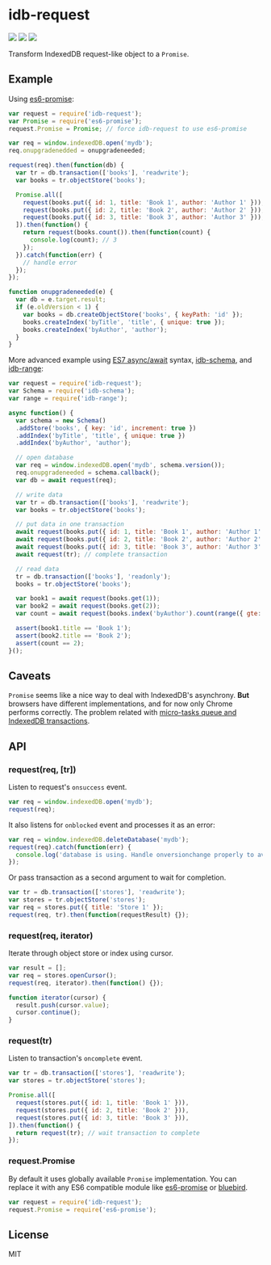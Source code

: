 # idb-request

[![](https://img.shields.io/npm/v/idb-request.svg)](https://npmjs.org/package/idb-request)
[![](https://img.shields.io/travis/treojs/idb-request.svg)](https://travis-ci.org/treojs/idb-request)
[![](http://img.shields.io/npm/dm/idb-request.svg)](https://npmjs.org/package/idb-request)

Transform IndexedDB request-like object to a `Promise`.

## Example

Using [es6-promise](https://github.com/jakearchibald/es6-promise):

```js
var request = require('idb-request');
var Promise = require('es6-promise');
request.Promise = Promise; // force idb-request to use es6-promise

var req = window.indexedDB.open('mydb');
req.onupgradenedded = onupgradeneeded;

request(req).then(function(db) {
  var tr = db.transaction(['books'], 'readwrite');
  var books = tr.objectStore('books');

  Promise.all([
    request(books.put({ id: 1, title: 'Book 1', author: 'Author 1' })),
    request(books.put({ id: 2, title: 'Book 2', author: 'Author 2' })),
    request(books.put({ id: 3, title: 'Book 3', author: 'Author 3' })),
  ]).then(function() {
    return request(books.count()).then(function(count) {
      console.log(count); // 3
    });
  }).catch(function(err) {
    // handle error
  });
});

function onupgradeneeded(e) {
  var db = e.target.result;
  if (e.oldVersion < 1) {
    var books = db.createObjectStore('books', { keyPath: 'id' });
    books.createIndex('byTitle', 'title', { unique: true });
    books.createIndex('byAuthor', 'author');
  }
}
```

More advanced example using
[ES7 async/await](https://github.com/lukehoban/ecmascript-asyncawait) syntax, [idb-schema](https://github.com/treojs/idb-schema), and [idb-range](https://github.com/treojs/idb-range):

```js
var request = require('idb-request');
var Schema = require('idb-schema');
var range = require('idb-range');

async function() {
  var schema = new Schema()
  .addStore('books', { key: 'id', increment: true })
  .addIndex('byTitle', 'title', { unique: true })
  .addIndex('byAuthor', 'author');

  // open database
  var req = window.indexedDB.open('mydb', schema.version());
  req.onupgradeneeded = schema.callback();
  var db = await request(req);

  // write data
  var tr = db.transaction(['books'], 'readwrite');
  var books = tr.objectStore('books');

  // put data in one transaction
  await request(books.put({ id: 1, title: 'Book 1', author: 'Author 1' }));
  await request(books.put({ id: 2, title: 'Book 2', author: 'Author 2' }));
  await request(books.put({ id: 3, title: 'Book 3', author: 'Author 3' }));
  await request(tr); // complete transaction

  // read data
  tr = db.transaction(['books'], 'readonly');
  books = tr.objectStore('books');

  var book1 = await request(books.get(1));
  var book2 = await request(books.get(2));
  var count = await request(books.index('byAuthor').count(range({ gte: 'Author 2' })));

  assert(book1.title == 'Book 1');
  assert(book2.title == 'Book 2');
  assert(count == 2);
}();
```

## Caveats

`Promise` seems like a nice way to deal with IndexedDB's asynchrony.
**But** browsers have different implementations, and for now only Chrome performs correctly.
The problem related with [micro-tasks queue and IndexedDB transactions](https://stackoverflow.com/questions/28388129/inconsistent-interplay-between-indexeddb-transactions-and-promises).

## API

### request(req, [tr])

Listen to request's `onsuccess` event.

```js
var req = window.indexedDB.open('mydb');
request(req);
```

It also listens for `onblocked` event and processes it as an error:

```js
var req = window.indexedDB.deleteDatabase('mydb');
request(req).catch(function(err) {
  console.log('database is using. Handle onversionchange properly to avoid this blocks.');
});
```

Or pass transaction as a second argument to wait for completion.

```js
var tr = db.transaction(['stores'], 'readwrite');
var stores = tr.objectStore('stores');
var req = stores.put({ title: 'Store 1' });
request(req, tr).then(function(requestResult) {});
```

### request(req, iterator)

Iterate through object store or index using cursor.

```js
var result = [];
var req = stores.openCursor();
request(req, iterator).then(function() {});

function iterator(cursor) {
  result.push(cursor.value);
  cursor.continue();
}
```

### request(tr)

Listen to transaction's `oncomplete` event.

```js
var tr = db.transaction(['stores'], 'readwrite');
var stores = tr.objectStore('stores');

Promise.all([
  request(stores.put({ id: 1, title: 'Book 1' })),
  request(stores.put({ id: 2, title: 'Book 2' })),
  request(stores.put({ id: 3, title: 'Book 3' })),
]).then(function() {
  return request(tr); // wait transaction to complete
});
```

### request.Promise

By default it uses globally available `Promise` implementation.
You can replace it with any ES6 compatible module
like [es6-promise](https://github.com/jakearchibald/es6-promise) or [bluebird](https://github.com/petkaantonov/bluebird).

```js
var request = require('idb-request');
request.Promise = require('es6-promise');
```

## License

MIT
